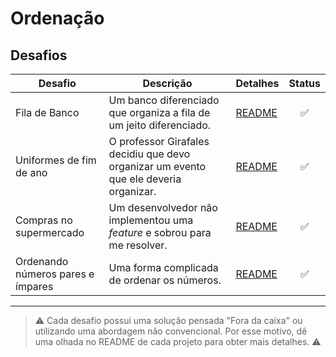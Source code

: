 # Ordenação


## Desafios

| Desafio | Descrição | Detalhes | Status |
| ------- | --------- | -------- | :----: |
| Fila de Banco | Um banco diferenciado que organiza a fila de um jeito diferenciado. | [README](ordenation/bank-queue#readme)| ✅ |
| Uniformes de fim de ano | O professor Girafales decidiu que devo organizar um evento que ele deveria organizar. | [README](ordenation/end-year-uniform#readme)| ✅ |
| Compras no supermercado | Um desenvolvedor não implementou uma _feature_ e sobrou para me resolver. | [README](ordenation/no-repeat-list#readme) | ✅ |
| Ordenando números pares e ímpares | Uma forma complicada de ordenar os números. | [README](ordenation/old-and-even-number-sorter)| ✅ |

-----

  > ⚠️ Cada desafio possui uma solução pensada "Fora da caixa" ou utilizando uma abordagem não convencional. 
  > Por esse motivo, dê uma olhada no README de cada projeto para obter mais detalhes. ⚠️

